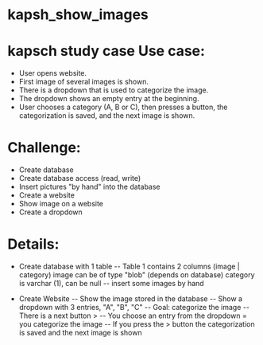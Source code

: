 # kapsh_show_images

# kapsch study case Use case: 
* User opens website.
* First image of several images is shown.
* There is a dropdown that is used to categorize the image. 
* The dropdown shows an empty entry at the beginning. 
* User chooses a category (A, B or C), then presses a button, the categorization is saved, and the next image is shown.

# Challenge: 
* Create database 
* Create database access (read, write)  
* Insert pictures "by hand" into the database 
* Create a website 
* Show image on a website
* Create a dropdown   

# Details: 
* Create database with 1 table -- Table 1 contains 2 columns (image | category) image can be of type "blob" (depends on database) category is varchar (1), can be null -- insert some images by hand 

* Create Website 
-- Show the image stored in the database 
-- Show a dropdown with 3 entries, "A", "B", "C" 
-- Goal: categorize the image 
-- There is a next button > 
-- You choose an entry from the dropdown = you categorize the image 
-- If you press the > button the categorization is saved and the next image is shown
